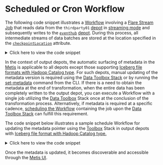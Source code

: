 # Scheduled or Cron Workflow

The following code snippet illustrates a [Workflow](../workflow.md) involving a [Flare Stream Job](../stacks/flare.md#stream-job) that reads data from the <code>thirdparty01</code> [depot](../depot.md) in [streaming mode](../stacks/flare/case_scenario.md#stream-jobs) and subsequently writes to the [<code>eventhub</code>](../stacks/flare/configuration_templates/eventhub.md) [depot](../depot.md). During this process, all intermediate streams of data batches are stored at the location specified in the [<code>checkpointLocation</code>](../stacks/flare/configurations.md#checkpointlocation) attribute.

<details><summary>Click here to view the code snippet</summary>

```yaml
# Resource Section
name: write-eventhub-b-02
version: v1
type: workflow
tags:
  - eventhub
  - write
description: this jobs reads data from thirdparty and writes to eventhub

# Workflow-specific Section
workflow:
  dag:

# Job-specific Section
    - name: eventhub-write-b-02
      title: write data to eventhub
      description: write data to eventhub
      spec:
        tags:
          - Connect
        stack: flare:4.0
        compute: runnable-default

# Flare Stack-specific Section
        flare:
          job:
            explain: true
            streaming:
              checkpointLocation: /tmp/checkpoints/devd01
              forEachBatchMode: "true"
            inputs:
              - name: input
                dataset: dataos://thirdparty01:none/city
                format: csv
                schemaPath: dataos://thirdparty01:none/schemas/avsc/city.avsc

            logLevel: INFO
            outputs:
              - name: finalDf
                dataset: dataos://eventhub:default/eventhub01?acl=rw
                format: Eventhub

            steps:
              - sequence:
                - name: finalDf
                  sql: SELECT * FROM input
```
</details>

In the context of output depots, the automatic surfacing of metadata in the [Metis](../../interfaces/metis.md) is applicable to all depots except those supporting [Iceberg file formats with Hadoop Catalog type](../depot.md#limit-data-sources-file-format). For such depots, manual updating of the metadata version is required using the [Data Toolbox Stack](../stacks/data_toolbox.md) or by running the [set-metadata](../depot/icebase.md#set-metadata) command from the CLI. If there is a need to obtain the metadata at the end of transformation, when the entire data has been completely written to the output depot, you can execute a Workflow with a single job utilizing the [Data Toolbox](../stacks/data_toolbox.md) Stack once at the conclusion of the transformation process. Alternatively, if metadata is required at a specific cadence, [scheduling the Workflow](../workflow.md#scheduled-workflows) containing the job upon the [Data Toolbox Stack](../stacks/data_toolbox.md) can fulfill this requirement. 

The code snippet below illustrates a sample schedule Workflow for updating the metadata pointer using the [Toolbox](../stacks/data_toolbox.md) Stack in output depots with [Iceberg file format with Hadoop Catalog type.](../depot.md#limit-data-sources-file-format)

<details><summary>Click here to view the code snippet</summary>

```yaml
# Resource Section
name: dataos-tool-random-user
version: v1
type: workflow

# Workflow-specific Section
workflow:
  schedule:
    cron: '*/5 * * * *'
  dag:

# Job-specific Section
    - name: dataos-tool-job
      spec:
        stack: toolbox
        compute: runnable-default

# Toolbox Stack-specific Section
        toolbox:
          dataset: dataos://icebase:kafka/random_users_icebase01?acl=rw
          action:
            name: set_version
            value: latest
```
</details>

Once the metadata is updated, it becomes discoverable and accessible through the [Metis UI](../../interfaces/metis.md#metis-ui).
